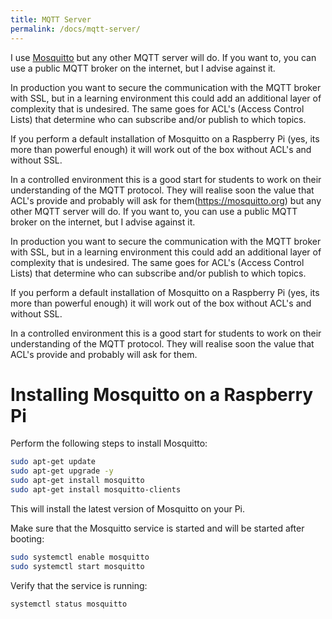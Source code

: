 ```yaml
---
title: MQTT Server
permalink: /docs/mqtt-server/
---
```

I use [Mosquitto](https://mosquitto.org) but any other MQTT server will do. If you want to, you can use a public MQTT broker on the internet, but I advise against it.

In production you want to secure the communication with the MQTT broker with SSL, but in a learning environment this could add an additional layer of complexity that is undesired.
The same goes for ACL's (Access Control Lists) that determine who can subscribe and/or publish to which topics.

If you perform a default installation of Mosquitto on a Raspberry Pi (yes, its more than powerful enough) it will work out of the box without ACL's and without SSL.

In a controlled environment this is a good start for students to work on their understanding of the MQTT protocol.
They will realise soon the value that ACL's provide and probably will ask for them(https://mosquitto.org) but any other MQTT server will do. If you want to, you can use a public MQTT broker on the internet, but I advise against it.

In production you want to secure the communication with the MQTT broker with SSL, but in a learning environment this could add an additional layer of complexity that is undesired.
The same goes for ACL's (Access Control Lists) that determine who can subscribe and/or publish to which topics.

If you perform a default installation of Mosquitto on a Raspberry Pi (yes, its more than powerful enough) it will work out of the box without ACL's and without SSL.

In a controlled environment this is a good start for students to work on their understanding of the MQTT protocol.
They will realise soon the value that ACL's provide and probably will ask for them.

# Installing Mosquitto on a Raspberry Pi
Perform the following steps to install Mosquitto:

```bash
sudo apt-get update
sudo apt-get upgrade -y
sudo apt-get install mosquitto
sudo apt-get install mosquitto-clients
```
This will install the latest version of Mosquitto on your Pi.

Make sure that the Mosquitto service is started and will be started after booting:

```bash
sudo systemctl enable mosquitto
sudo systemctl start mosquitto
```
Verify that the service is running:

```bash
systemctl status mosquitto
```
